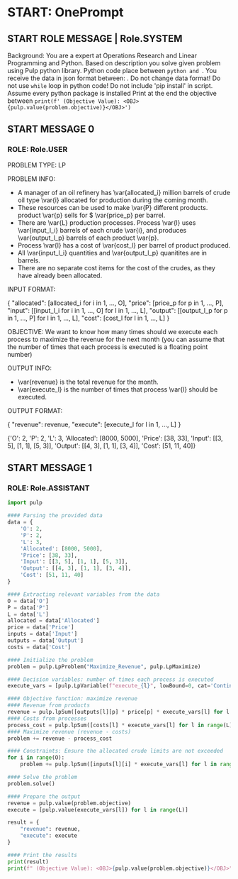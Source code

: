 # START: OnePrompt 
## START ROLE MESSAGE | Role.SYSTEM 
Background: You are a expert at Operations Research and Linear Programming and Python. Based on description you solve given problem using Pulp python library. Python code place between ```python and ```. You receive the data in json format between: <DATA></DATA>. Do not change data format! Do not use `while` loop in python code! Do not include 'pip install' in script. Assume every python package is installed Print at the end the objective between <OBJ></OBJ> `print(f' (Objective Value): <OBJ>{pulp.value(problem.objective)}</OBJ>')`  
## START MESSAGE 0 
### ROLE: Role.USER
<DESCRIPTION>
PROBLEM TYPE: LP

PROBLEM INFO: 

- A manager of an oil refinery has \var{allocated_i} million barrels of crude oil type \var{i} allocated for production during the coming month. 
- These resources can be used to make \var{P} different products. product \var{p} sells for $ \var{price_p} per barrel.
- There are \var{L} production processes. Process \var{l} uses \var{input_l_i} barrels of each crude \var{i}, and produces \var{output_l_p} barrels of each product \var{p}. 
- Process \var{l} has a cost of \var{cost_l} per barrel of product produced.
- All \var{input_l_i} quantities and \var{output_l_p} quanitites are in barrels. 
- There are no separate cost items for the cost of the crudes, as they have already been allocated.

INPUT FORMAT: 

{
    "allocated": [allocated_i for i in 1, ..., O],
    "price": [price_p for p in 1, ..., P],
    "input": [[input_l_i for i in 1, ..., O] for l in 1, ..., L],
    "output": [[output_l_p for p in 1, ..., P] for l in 1, ..., L],
    "cost": [cost_l for l in 1, ..., L]
}

OBJECTIVE: We want to know how many times should we execute each process to maximize the revenue for the next month (you can assume that the number of times that each process is executed is a floating point number)

OUTPUT INFO:

- \var{revenue} is the total revenue for the month.
- \var{execute_l} is the number of times that process \var{l} should be executed.

OUTPUT FORMAT:

{
    "revenue": revenue,
    "execute": [execute_l for l in 1, ..., L]
}

</DESCRIPTION>
<DATA>
{'O': 2, 'P': 2, 'L': 3, 'Allocated': [8000, 5000], 'Price': [38, 33], 'Input': [[3, 5], [1, 1], [5, 3]], 'Output': [[4, 3], [1, 1], [3, 4]], 'Cost': [51, 11, 40]}</DATA>


## START MESSAGE 1 
### ROLE: Role.ASSISTANT
```python
import pulp

#### Parsing the provided data
data = {
    'O': 2,
    'P': 2,
    'L': 3,
    'Allocated': [8000, 5000],
    'Price': [38, 33],
    'Input': [[3, 5], [1, 1], [5, 3]],
    'Output': [[4, 3], [1, 1], [3, 4]],
    'Cost': [51, 11, 40]
}

#### Extracting relevant variables from the data
O = data['O']
P = data['P']
L = data['L']
allocated = data['Allocated']
price = data['Price']
inputs = data['Input']
outputs = data['Output']
costs = data['Cost']

#### Initialize the problem
problem = pulp.LpProblem("Maximize_Revenue", pulp.LpMaximize)

#### Decision variables: number of times each process is executed
execute_vars = [pulp.LpVariable(f"execute_{l}", lowBound=0, cat='Continuous') for l in range(L)]

#### Objective function: maximize revenue
#### Revenue from products
revenue = pulp.lpSum([outputs[l][p] * price[p] * execute_vars[l] for l in range(L) for p in range(P)])
#### Costs from processes
process_cost = pulp.lpSum([costs[l] * execute_vars[l] for l in range(L)])
#### Maximize revenue (revenue - costs)
problem += revenue - process_cost

#### Constraints: Ensure the allocated crude limits are not exceeded
for i in range(O):
    problem += pulp.lpSum([inputs[l][i] * execute_vars[l] for l in range(L)]) <= allocated[i]

#### Solve the problem
problem.solve()

#### Prepare the output
revenue = pulp.value(problem.objective)
execute = [pulp.value(execute_vars[l]) for l in range(L)]

result = {
    "revenue": revenue,
    "execute": execute
}

#### Print the results
print(result)
print(f" (Objective Value): <OBJ>{pulp.value(problem.objective)}</OBJ>")
```

